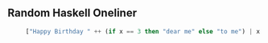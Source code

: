 ## Random Haskell Oneliner

```haskell
	 ["Happy Birthday " ++ (if x == 3 then "dear me" else "to me") | x <- [1..4]]
```
